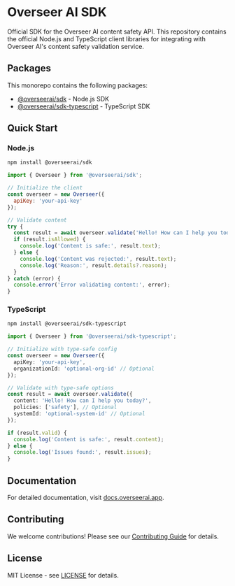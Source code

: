 # Overseer AI SDK

Official SDK for the Overseer AI content safety API. This repository contains the official Node.js and TypeScript client libraries for integrating with Overseer AI's content safety validation service.

## Packages

This monorepo contains the following packages:

- [@overseerai/sdk](./packages/node) - Node.js SDK
- [@overseerai/sdk-typescript](./packages/typescript) - TypeScript SDK

## Quick Start

### Node.js

```bash
npm install @overseerai/sdk
```

```javascript
import { Overseer } from '@overseerai/sdk';

// Initialize the client
const overseer = new Overseer({
  apiKey: 'your-api-key'
});

// Validate content
try {
  const result = await overseer.validate('Hello! How can I help you today?');
  if (result.isAllowed) {
    console.log('Content is safe:', result.text);
  } else {
    console.log('Content was rejected:', result.text);
    console.log('Reason:', result.details?.reason);
  }
} catch (error) {
  console.error('Error validating content:', error);
}
```

### TypeScript

```bash
npm install @overseerai/sdk-typescript
```

```typescript
import { Overseer } from '@overseerai/sdk-typescript';

// Initialize with type-safe config
const overseer = new Overseer({
  apiKey: 'your-api-key',
  organizationId: 'optional-org-id' // Optional
});

// Validate with type-safe options
const result = await overseer.validate({
  content: 'Hello! How can I help you today?',
  policies: ['safety'], // Optional
  systemId: 'optional-system-id' // Optional
});

if (result.valid) {
  console.log('Content is safe:', result.content);
} else {
  console.log('Issues found:', result.issues);
}
```

## Documentation

For detailed documentation, visit [docs.overseerai.app](https://docs.overseerai.app).

## Contributing

We welcome contributions! Please see our [Contributing Guide](./CONTRIBUTING.md) for details.

## License

MIT License - see [LICENSE](./LICENSE) for details. 